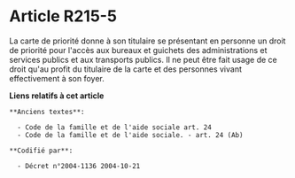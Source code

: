 # Article R215-5

La carte de priorité donne à son titulaire se présentant en personne un droit de priorité pour l'accès aux bureaux et
guichets des administrations et services publics et aux transports publics. Il ne peut être fait usage de ce droit qu'au
profit du titulaire de la carte et des personnes vivant effectivement à son foyer.

**Liens relatifs à cet article**

	**Anciens textes**:

	  - Code de la famille et de l'aide sociale art. 24
	  - Code de la famille et de l'aide sociale. - art. 24 (Ab)

	**Codifié par**:

	  - Décret n°2004-1136 2004-10-21
